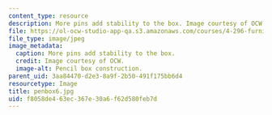 ```yaml
---
content_type: resource
description: More pins add stability to the box. Image courtesy of OCW.
file: https://ol-ocw-studio-app-qa.s3.amazonaws.com/courses/4-296-furniture-making-spring-2005/f8058de463ec367e30a6f62d580feb7d_penbox6.jpg
file_type: image/jpeg
image_metadata:
  caption: More pins add stability to the box.
  credit: Image courtesy of OCW.
  image-alt: Pencil box construction.
parent_uid: 3aa84470-d2e3-8a9f-2b50-491f175bb6d4
resourcetype: Image
title: penbox6.jpg
uid: f8058de4-63ec-367e-30a6-f62d580feb7d
---
```

